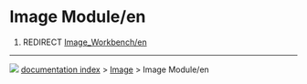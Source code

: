 # Image Module/en
1.  REDIRECT [Image_Workbench/en](Image_Workbench/en.md)



---
![](images/Button_right.svg) [documentation index](../README.md) > [Image](Image_Workbench.md) > Image Module/en
